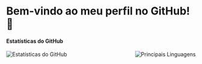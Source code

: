 # Bem-vindo ao meu perfil no GitHub! 👋


#### Estatísticas do GitHub
<a href="https://github.com/Leonardo-lucas-spo/seu-repositorio"><img align="left" src="https://github-readme-stats.vercel.app/api?username=Leonardo-lucas-spo&show_icons=true&include_all_commits=true&theme=dark&hide_border=true" alt="Estatísticas do GitHub" /></a>

<a href="https://github.com/Leonardo-lucas-spo/seu-repositorio"><img align="right" src="https://github-readme-stats.vercel.app/api/top-langs/?username=Leonardo-lucas-spo&layout=compact&theme=dark&hide_border=true" alt="Principais Linguagens" /></a>
